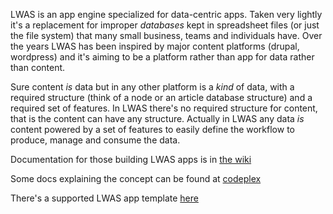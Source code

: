   
LWAS is an app engine specialized for data-centric apps. Taken very lightly it's a replacement for improper _databases_ kept in spreadsheet files (or just the file system) that many small business, teams and individuals have. Over the years LWAS has been inspired by major content platforms (drupal, wordpress) and it's aiming to be a platform rather than app for data rather than content.

Sure content _is_ data but in any other platform is a _kind_ of data, with a required structure (think of a node or an article database structure) and a required set of features. In LWAS there's no required structure for content, that is the content can have any structure. Actually in LWAS any data _is_ content powered by a set of features to easily define the workflow to produce, manage and consume the data.

Documentation for those building LWAS apps is in [the wiki](https://github.com/t1b1c/lwas/wiki)

Some docs explaining the concept can be found at [codeplex](http://lwas.codeplex.com/documentation)

There's a supported LWAS app template [here](https://github.com/t1b1c/lwas-deploy/blob/master/README.md)
